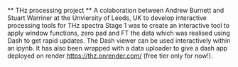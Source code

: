 ** THz processing project **
A colaboration between Andrew Burnett and Stuart Warriner at the Unviersity of Leeds, UK to develop interactive processing tools for THz spectra
Stage 1 was to create an interactive tool to apply window functions, zero pad and FT the data which was realised using Dash to get rapid updates.
The Dash viewer can be used interactively within an ipynb.  It has also been wrapped with a data uploader to give a dash app deployed on render https://thz.onrender.com/
(free tier only for now!).


